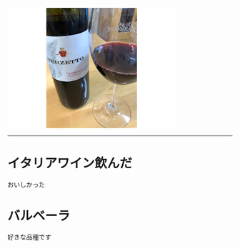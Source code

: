 <!-- 2021-09-12 06:04:53 -->
<!-- ワイン -->
<!-- 雑記 -->
![thumnail](img/1ByxPr4FTMKJ5iGkGTqDzsgYPPWYtDXwa.png)
***

# イタリアワイン飲んだ
おいしかった
# バルベーラ
好きな品種です